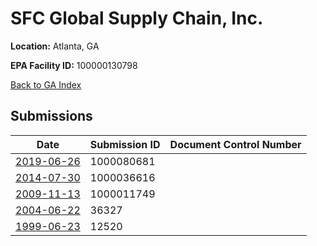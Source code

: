 # SFC Global Supply Chain, Inc.

**Location:** Atlanta, GA

**EPA Facility ID:** 100000130798

[Back to GA Index](../../index.md)

## Submissions

| Date | Submission ID | Document Control Number |
|------|--------------|-------------------------|
| [2019-06-26](submissions/1000080681.md) | 1000080681 |  |
| [2014-07-30](submissions/1000036616.md) | 1000036616 |  |
| [2009-11-13](submissions/1000011749.md) | 1000011749 |  |
| [2004-06-22](submissions/36327.md) | 36327 |  |
| [1999-06-23](submissions/12520.md) | 12520 |  |
